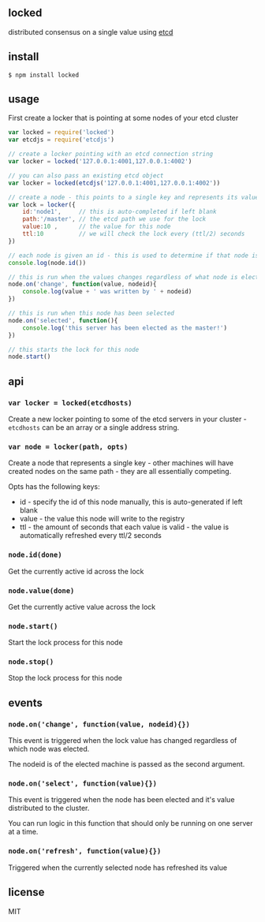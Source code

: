 locked
------

distributed consensus on a single value using [etcd](http://github.com/coreos/etcd)

## install

```
$ npm install locked
```

## usage

First create a locker that is pointing at some nodes of your etcd cluster

```js
var locked = require('locked')
var etcdjs = require('etcdjs')

// create a locker pointing with an etcd connection string
var locker = locked('127.0.0.1:4001,127.0.0.1:4002')

// you can also pass an existing etcd object
var locker = locked(etcdjs('127.0.0.1:4001,127.0.0.1:4002'))

// create a node - this points to a single key and represents its value locked across the cluster
var lock = locker({
	id:'node1',     // this is auto-completed if left blank
	path:'/master', // the etcd path we use for the lock
	value:10 ,      // the value for this node
	ttl:10          // we will check the lock every (ttl/2) seconds
})

// each node is given an id - this is used to determine if that node is the currently active one
console.log(node.id())

// this is run when the values changes regardless of what node is elected
node.on('change', function(value, nodeid){
	console.log(value + ' was written by ' + nodeid)
})

// this is run when this node has been selected
node.on('selected', function(){
	console.log('this server has been elected as the master!')
})

// this starts the lock for this node
node.start()
```

## api

### `var locker = locked(etcdhosts)`

Create a new locker pointing to some of the etcd servers in your cluster - `etcdhosts` can be an array or a single address string.

### `var node = locker(path, opts)`

Create a node that represents a single key - other machines will have created nodes on the same path - they are all essentially competing.

Opts has the following keys:

 * id - specify the id of this node manually, this is auto-generated if left blank
 * value - the value this node will write to the registry
 * ttl - the amount of seconds that each value is valid - the value is automatically refreshed every ttl/2 seconds

### `node.id(done)`

Get the currently active id across the lock

### `node.value(done)`

Get the currently active value across the lock

### `node.start()`

Start the lock process for this node

### `node.stop()`

Stop the lock process for this node

## events

### `node.on('change', function(value, nodeid){})`

This event is triggered when the lock value has changed regardless of which node was elected.

The nodeid is of the elected machine is passed as the second argument.

### `node.on('select', function(value){})`

This event is triggered when the node has been elected and it's value distributed to the cluster.

You can run logic in this function that should only be running on one server at a time.

### `node.on('refresh', function(value){})`

Triggered when the currently selected node has refreshed its value

## license

MIT